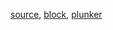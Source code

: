 [source](https://github.com/rrag/react-stockcharts/blob/master/docs/lib/charts/CandleStickChartWithHoverTooltip.jsx), [block](http://bl.ocks.org/rrag/9a070195e699d133932b3f368fe702d3), [plunker](http://plnkr.co/edit/gist:9a070195e699d133932b3f368fe702d3?p=preview)

